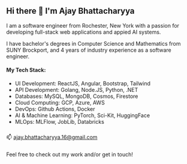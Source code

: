 ## Hi there 👋 I'm Ajay Bhattacharyya

I am a software engineer from Rochester, New York with a passion for developing full-stack web applications and appied AI systems. 

I have bachelor's degrees in Computer Science and Mathematics from SUNY Brockport, and 4 years of industry experience as a software engineer.

#### My Tech Stack:
* UI Development: ReactJS, Angular, Bootstrap, Tailwind
* API Development: Golang, Node.JS, Python, .NET
* Databases: MySQL, MongoDB, Cosmos, Firestore
* Cloud Computing: GCP, Azure, AWS
* DevOps: Github Actions, Docker
* AI & Machine Learning: PyTorch, Sci-Kit, HuggingFace
* MLOps: MLFlow, JobLib, Databricks

###

📫 ajay.bhattacharyya.16@gmail.com

###

Feel free to check out my work and/or get in touch!

<!--
**AjayBhatta16/AjayBhatta16** is a ✨ _special_ ✨ repository because its `README.md` (this file) appears on your GitHub profile.

Here are some ideas to get you started:

- 🔭 I’m currently working on ...
- 🌱 I’m currently learning ...
- 👯 I’m looking to collaborate on ...
- 🤔 I’m looking for help with ...
- 💬 Ask me about ...
- 📫 How to reach me: ...
- 😄 Pronouns: ...
- ⚡ Fun fact: ...
-->
